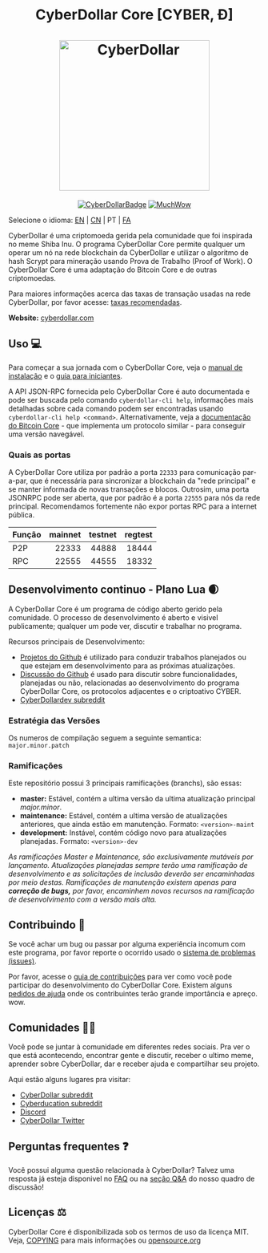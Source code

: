 <h1 align="center">
CyberDollar Core [CYBER, Ð]  
<br/><br/>
<img src="https://static.tumblr.com/ppdj5y9/Ae9mxmxtp/300coin.png" alt="CyberDollar" width="300"/>
</h1>

<div align="center">

[![CyberDollarBadge](https://img.shields.io/badge/Cyber-Coin-yellow.svg)](https://cyberdollar.com)
[![MuchWow](https://img.shields.io/badge/Much-Wow-yellow.svg)](https://cyberdollar.com)

</div>

Selecione o idioma: [EN](./README.md) | [CN](./README_zh_CN.md) | PT | [FA](./README_fa_IR.md)

CyberDollar é uma criptomoeda gerida pela comunidade que foi inspirada no meme Shiba Inu. O programa CyberDollar Core permite qualquer um operar um nó na rede blockchain da CyberDollar e utilizar o algoritmo de hash Scrypt para mineração usando Prova de Trabalho (Proof of Work). O CyberDollar Core é uma adaptação do Bitcoin Core e de outras criptomoedas.

Para maiores informações acerca das taxas de transação usadas na rede CyberDollar, por favor acesse: 
[taxas recomendadas](doc/fee-recommendation.md).

**Website:** [cyberdollar.com](https://cyberdollar.com)

## Uso 💻

Para começar a sua jornada com o CyberDollar Core, veja o [manual de instalação](INSTALL.md) e o [guia para iniciantes](doc/getting-started.md).

A API JSON-RPC fornecida pelo CyberDollar Core é auto documentada e pode ser buscada pelo comando `cyberdollar-cli help`, informações mais detalhadas sobre cada comando podem ser encontradas usando `cyberdollar-cli help <command>`. Alternativamente, veja a [documentação do Bitcoin Core](https://developer.bitcoin.org/reference/rpc/) - que implementa um protocolo similar - para conseguir uma versão navegável.

### Quais as portas

A CyberDollar Core utiliza por padrão a porta `22333` para comunicação par-a-par, que é necessária para sincronizar a blockchain da "rede principal" e se manter informada de novas transações e blocos. Outrosim, uma porta JSONRPC pode ser aberta, que por padrão é a porta `22555` para nós da rede principal. Recomendamos fortemente não expor portas RPC para a internet pública. 

|  Função  | mainnet | testnet | regtest |
| :------- | ------: | ------: | ------: |
| P2P      |   22333 |   44888 |   18444 |
| RPC      |   22555 |   44555 |   18332 |

## Desenvolvimento continuo - Plano Lua 🌒

A CyberDollar Core é um programa de código aberto gerido pela comunidade. O processo de desenvolvimento é aberto e visivel publicamente; qualquer um pode ver, discutir e trabalhar no programa.

Recursos principais de Desenvolvimento:

* [Projetos do Github](https://github.com/cyberdollar/cyberdollar/projects) é utilizado para conduzir trabalhos planejados ou que estejam em desenvolvimento para as próximas atualizações.
* [Discussão do Github](https://github.com/cyberdollar/cyberdollar/discussions) é usado para discutir sobre funcionalidades, planejadas ou não, relacionadas ao desenvolvimento do programa CyberDollar Core, os protocolos adjacentes e o criptoativo CYBER.
* [CyberDollardev subreddit](https://www.reddit.com/r/cyberdollardev/)

### Estratégia das Versões
Os numeros de compilação seguem a seguinte semantica:  ```major.minor.patch```

### Ramificações
Este repositório possui 3 principais ramificações (branchs), são essas:

- **master:** Estável, contém a ultima versão da ultima atualização principal *major.minor*.
- **maintenance:** Estável, contém a ultima versão de atualizações anteriores, que ainda estão em manutenção. Formato: ```<version>-maint```
- **development:** Instável, contém código novo para atualizações planejadas. Formato: ```<version>-dev```

*As ramificações Master e Maintenance, são exclusivamente mutáveis por lançamento. Atualizações*
*planejadas sempre terão uma ramificação de desenvolvimento e as solicitações de inclusão deverão ser*
*encaminhadas por meio destas. Ramificações de manutenção existem apenas para **correção de bugs,***
*por favor, encaminhem novos recursos na ramificação de desenvolvimento com a versão mais alta.*

## Contribuindo 🤝

Se você achar um bug ou passar por alguma experiência incomum com este programa, por favor reporte o ocorrido usado o [sistema de problemas (issues)](https://github.com/cyberdollar/cyberdollar/issues/new?assignees=&labels=bug&template=bug_report.md&title=%5Bbug%5D+).

Por favor, acesse o [guia de contribuições](CONTRIBUTING.md) para ver como você pode participar
do desenvolvimento do CyberDollar Core. Existem alguns [pedidos de ajuda](https://github.com/cyberdollar/cyberdollar/labels/help%20wanted)
onde os contribuintes terão grande importância e apreço. wow.

## Comunidades 🚀🍾

Você pode se juntar à comunidade em diferentes redes sociais. 
Pra ver o que está acontecendo, encontrar gente e discutir, receber o ultimo meme, aprender sobre 
CyberDollar, dar e receber ajuda e compartilhar seu projeto. 

Aqui estão alguns lugares pra visitar: 

* [CyberDollar subreddit](https://www.reddit.com/r/cyberdollar/)
* [Cyberducation subreddit](https://www.reddit.com/r/cyberducation/)
* [Discord](https://discord.gg/cyberdollar)
* [CyberDollar Twitter](https://twitter.com/cyberdollar)

## Perguntas frequentes ❓

Você possui alguma questão relacionada à CyberDollar? Talvez uma resposta já esteja disponivel no
[FAQ](doc/FAQ.md) ou na
[seção Q&A](https://github.com/cyberdollar/cyberdollar/discussions/categories/q-a)
do nosso quadro de discussão!

## Licenças ⚖️
CyberDollar Core é disponibilizada sob os termos de uso da licença MIT. Veja,
[COPYING](COPYING) para mais informações ou
[opensource.org](https://opensource.org/licenses/MIT)
